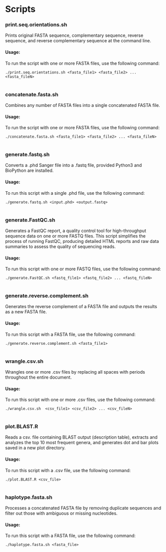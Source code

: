 # Scripts

### print.seq.orientations.sh

Prints original FASTA sequence, complementary sequence, reverse sequence, and reverse complementary sequence at the command line.

#### Usage:

To run the script with one or more FASTA files, use the following command:

`./print.seq.orientations.sh <fasta_file1> <fasta_file2> ... <fasta_fileN>`
 <br><br>

### concatenate.fasta.sh

Combines any number of FASTA files into a single concatenated FASTA file.

#### Usage:

To run the script with one or more FASTA files, use the following command:

`./concatenate.fasta.sh <fasta_file1> <fasta_file2> ... <fasta_fileN>`
 <br><br>

### generate.fastq.sh

Converts a .phd Sanger file into a .fastq file, provided Python3 and BioPython are installed.

#### Usage:

To run this script with a single .phd file, use the following command:

`./generate.fastq.sh <input.phd> <output.fastq>`
 <br><br>
 
### generate.FastQC.sh

Generates a FastQC report, a quality control tool for high-throughput sequence data on one or more FASTQ files. This script simplifies the process of running FastQC, producing detailed HTML reports and raw data summaries to assess the quality of sequencing reads.

#### Usage:

To run this script with one or more FASTQ files, use the following command:

`./generate.FastQC.sh <fastq_file1> <fastq_file2> ... <fastq_fileN>`
 <br><br>

### generate.reverse.complement.sh 

Generates the reverse complement of a FASTA file and outputs the results as a new FASTA file.

#### Usage:

To run this script with a FASTA file, use the following command:

`./generate.reverse.complement.sh <fasta_file1> `
 <br><br>
 
### wrangle.csv.sh

Wrangles one or more .csv files by replacing all spaces with periods throughout the entire document.

#### Usage:

To run this script with one or more .csv files, use the following command:

`./wrangle.csv.sh  <csv_file1> <csv_file2> ... <csv_fileN>`
 <br><br>
 
### plot.BLAST.R

Reads a csv. file containing BLAST output (description table), extracts and analyzes the top 10 most frequent genera, and generates dot and bar plots saved in a new plot directory. 

#### Usage:

To run this script with a .csv file, use the following command:

`./plot.BLAST.R <csv_file>`
 <br><br>

### haplotype.fasta.sh

Processes a concatenated FASTA file by removing duplicate sequences and filter out those with ambiguous or missing nucleotides.  

#### Usage:

To run this script with a FASTA file, use the following command:

`./haplotype.fasta.sh <fasta_file>`
 <br><br>